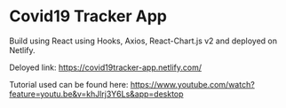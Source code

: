 # Covid19 Tracker App

Build using React using Hooks, Axios, React-Chart.js v2 and deployed on Netlify.

Deloyed link: https://covid19tracker-app.netlify.com/

Tutorial used can be found here: https://www.youtube.com/watch?feature=youtu.be&v=khJlrj3Y6Ls&app=desktop
